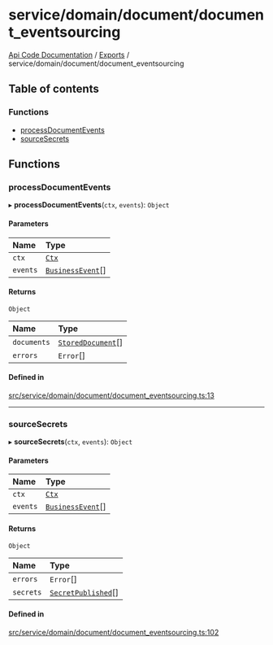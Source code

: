 # service/domain/document/document\_eventsourcing
 
[Api Code Documentation](../README.md) / [Exports](../modules.md) / service/domain/document/document\_eventsourcing

## Table of contents

### Functions

- [processDocumentEvents](service_domain_document_document_eventsourcing.md#processdocumentevents)
- [sourceSecrets](service_domain_document_document_eventsourcing.md#sourcesecrets)

## Functions

### processDocumentEvents

▸ **processDocumentEvents**(`ctx`, `events`): `Object`

#### Parameters

| Name | Type |
| :------ | :------ |
| `ctx` | [`Ctx`](../interfaces/lib_ctx.Ctx.md) |
| `events` | [`BusinessEvent`](service_domain_business_event.md#businessevent)[] |

#### Returns

`Object`

| Name | Type |
| :------ | :------ |
| `documents` | [`StoredDocument`](../interfaces/service_domain_document_document.StoredDocument.md)[] |
| `errors` | `Error`[] |

#### Defined in

[src/service/domain/document/document_eventsourcing.ts:13](https://github.com/openkfw/TruBudget/blob/e3c318d/api/src/service/domain/document/document_eventsourcing.ts#L13)

___

### sourceSecrets

▸ **sourceSecrets**(`ctx`, `events`): `Object`

#### Parameters

| Name | Type |
| :------ | :------ |
| `ctx` | [`Ctx`](../interfaces/lib_ctx.Ctx.md) |
| `events` | [`BusinessEvent`](service_domain_business_event.md#businessevent)[] |

#### Returns

`Object`

| Name | Type |
| :------ | :------ |
| `errors` | `Error`[] |
| `secrets` | [`SecretPublished`](../interfaces/service_domain_document_document_shared.SecretPublished.md)[] |

#### Defined in

[src/service/domain/document/document_eventsourcing.ts:102](https://github.com/openkfw/TruBudget/blob/e3c318d/api/src/service/domain/document/document_eventsourcing.ts#L102)
